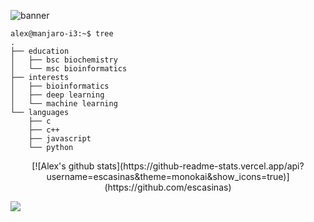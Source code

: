 ![banner](https://user-images.githubusercontent.com/101715326/158585781-04004098-f9e2-40c3-9350-010361799459.png)

```
alex@manjaro-i3:~$ tree
.
├── education
│   ├── bsc biochemistry
│   └── msc bioinformatics
├── interests
│   ├── bioinformatics
│   ├── deep learning
│   └── machine learning
└── languages
    ├── c
    ├── c++
    ├── javascript
    └── python
```
<p align='center'>
[![Alex's github stats](https://github-readme-stats.vercel.app/api?username=escasinas&theme=monokai&show_icons=true)](https://github.com/escasinas)
</p>

![](https://komarev.com/ghpvc/?username=escasinas&color=orange)
